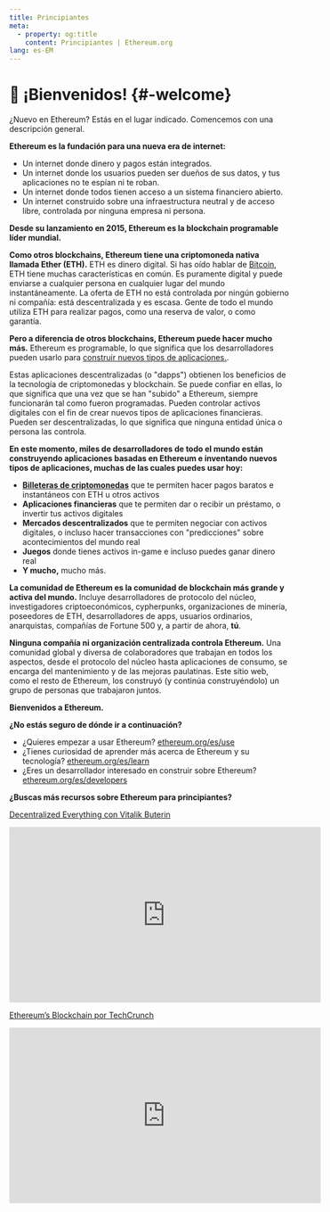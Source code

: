 ```yaml
---
title: Principiantes
meta:
  - property: og:title
    content: Principiantes | Ethereum.org
lang: es-EM
---
```


# 👋 ¡Bienvenidos! {#-welcome}

¿Nuevo en Ethereum? Estás en el lugar indicado. Comencemos con una descripción general.

**Ethereum es la fundación para una nueva era de internet:**

- Un internet donde dinero y pagos están integrados.
- Un internet donde los usuarios pueden ser dueños de sus datos, y tus aplicaciones no te espían ni te roban.
- Un internet donde todos tienen acceso a un sistema financiero abierto.
- Un internet construido sobre una infraestructura neutral y de acceso libre, controlada por ninguna empresa ni persona.

**Desde su lanzamiento en 2015, Ethereum es la blockchain programable líder mundial.**

**Como otros blockchains, Ethereum tiene una criptomoneda nativa llamada Ether (ETH).** ETH es dinero digital. Si has oído hablar de [Bitcoin](http://bitcoin.org/), ETH tiene muchas características en común. Es puramente digital y puede enviarse a cualquier persona en cualquier lugar del mundo instantáneamente. La oferta de ETH no está controlada por ningún gobierno ni compañía: está descentralizada y es escasa. Gente de todo el mundo utiliza ETH para realizar pagos, como una reserva de valor, o como garantía.

**Pero a diferencia de otros blockchains, Ethereum puede hacer mucho más.** Ethereum es programable, lo que significa que los desarrolladores pueden usarlo para [construir nuevos tipos de aplicaciones.](/es/use/#1-use-an-application-built-on-ethereum).

Estas aplicaciones descentralizadas (o "dapps") obtienen los beneficios de la tecnología de criptomonedas y blockchain. Se puede confiar en ellas, lo que significa que una vez que se han "subido" a Ethereum, siempre funcionarán tal como fueron programadas. Pueden controlar activos digitales con el fin de crear nuevos tipos de aplicaciones financieras. Pueden ser descentralizadas, lo que significa que ninguna entidad única o persona las controla.

**En este momento, miles de desarrolladores de todo el mundo están construyendo aplicaciones basadas en Ethereum e inventando nuevos tipos de aplicaciones, muchas de las cuales puedes usar hoy:**

- [**Billeteras de criptomonedas**](/es/use/#3-what-is-a-wallet-and-which-one-should-i-use) que te permiten hacer pagos baratos e instantáneos con ETH u otros activos
- **Aplicaciones financieras** que te permiten dar o recibir un préstamo, o invertir tus activos digitales
- **Mercados descentralizados** que te permiten negociar con activos digitales, o incluso hacer transacciones con "predicciones" sobre acontecimientos del mundo real
- **Juegos** donde tienes activos in-game e incluso puedes ganar dinero real
- **Y mucho,** mucho más.

**La comunidad de Ethereum es la comunidad de blockchain más grande y activa del mundo.** Incluye desarrolladores de protocolo del núcleo, investigadores criptoeconómicos, cypherpunks, organizaciones de minería, poseedores de ETH, desarrolladores de apps, usuarios ordinarios, anarquistas, compañías de Fortune 500 y, a partir de ahora, **tú**.

**Ninguna compañía ni organización centralizada controla Ethereum.** Una comunidad global y diversa de colaboradores que trabajan en todos los aspectos, desde el protocolo del núcleo hasta aplicaciones de consumo, se encarga del mantenimiento y de las mejoras paulatinas. Este sitio web, como el resto de Ethereum, los construyó (y continúa construyéndolo) un grupo de personas que trabajaron juntos.

**Bienvenidos a Ethereum.**

**¿No estás seguro de dónde ir a continuación?**

- ¿Quieres empezar a usar Ethereum? [ethereum.org/es/use](/es/use/)
- ¿Tienes curiosidad de aprender más acerca de Ethereum y su tecnología? [ethereum.org/es/learn](/es/learn/)
- ¿Eres un desarrollador interesado en construir sobre Ethereum? [ethereum.org/es/developers](/es/developers/)

**¿Buscas más recursos sobre Ethereum para principiantes?**

[Decentralized Everything con Vitalik Buterin](https://youtu.be/WSN5BaCzsbo)

<div class="iframe-container">
  <iframe width="560" height="315" src="https://www.youtube.com/embed/WSN5BaCzsbo" frameborder="0" allow="accelerometer; autoplay; encrypted-media; gyroscope; picture-in-picture" allowfullscreen></iframe>
</div>

[Ethereum’s Blockchain por TechCrunch](https://www.youtube.com/watch?v=WfULutvxvzY)

<div class="iframe-container">
  <iframe width="560" height="315" src="https://www.youtube.com/embed/WfULutvxvzY" frameborder="0" allow="accelerometer; autoplay; encrypted-media; gyroscope; picture-in-picture" allowfullscreen></iframe>
</div>
